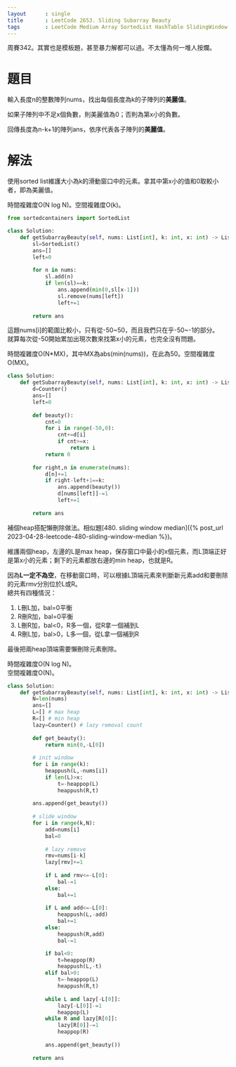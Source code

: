 ```yaml
--- 
layout      : single
title       : LeetCode 2653. Sliding Subarray Beauty
tags        : LeetCode Medium Array SortedList HashTable SlidingWindow TwoPointers Heap
---
```

周賽342。其實也是模板題，甚至暴力解都可以過。不太懂為何一堆人按爛。  

# 題目
輸入長度n的整數陣列nums，找出每個長度為k的子陣列的**美麗值**。  

如果子陣列中不足x個負數，則美麗值為0；否則為第x小的負數。  

回傳長度為n-k+1的陣列ans，依序代表各子陣列的**美麗值**。  

# 解法
使用sorted list維護大小為k的滑動窗口中的元素。拿其中第x小的值和0取較小者，即為美麗值。  

時間複雜度O(N log N)。空間複雜度O(k)。  

```python
from sortedcontainers import SortedList

class Solution:
    def getSubarrayBeauty(self, nums: List[int], k: int, x: int) -> List[int]:
        sl=SortedList()
        ans=[]
        left=0
        
        for n in nums:
            sl.add(n)
            if len(sl)==k:
                ans.append(min(0,sl[x-1]))
                sl.remove(nums[left])
                left+=1
                
        return ans
```

這題nums[i]的範圍比較小，只有從-50\~50，而且我們只在乎-50\~-1的部分。  
就算每次從-50開始累加出現次數來找第x小的元素，也完全沒有問題。  

時間複雜度O(N\*MX)，其中MX為abs(min(nums))，在此為50。空間複雜度O(MX)。  

```python
class Solution:
    def getSubarrayBeauty(self, nums: List[int], k: int, x: int) -> List[int]:
        d=Counter()
        ans=[]
        left=0
        
        def beauty():
            cnt=0
            for i in range(-50,0):
                cnt+=d[i]
                if cnt>=x:
                    return i
            return 0
                
        for right,n in enumerate(nums):
            d[n]+=1
            if right-left+1==k:
                ans.append(beauty())
                d[nums[left]]-=1
                left+=1
                
        return ans
```

補個heap搭配懶刪除做法。相似題[480. sliding window median]({% post_url 2023-04-28-leetcode-480-sliding-window-median %})。  

維護兩個heap，左邊的L是max heap，保存窗口中最小的x個元素，而L頂端正好是第x小的元素；剩下的元素都放右邊的min heap，也就是R。  

因為**L一定不為空**，在移動窗口時，可以根據L頂端元素來判斷新元素add和要刪除的元素rmv分別位於L或R。  
總共有四種情況：  
1. L刪L加，bal=0平衡  
2. R刪R加，bal=0平衡  
3. L刪R加，bal<0，R多一個，從R拿一個補到L  
4. R刪L加，bal>0，L多一個，從L拿一個補到R  

最後把兩heap頂端需要懶刪除元素刪除。  

時間複雜度O(N log N)。  
空間複雜度O(N)。  

```python
class Solution:
    def getSubarrayBeauty(self, nums: List[int], k: int, x: int) -> List[int]:
        N=len(nums)
        ans=[]
        L=[] # max heap
        R=[] # min heap
        lazy=Counter() # lazy removal count
        
        def get_beauty():
            return min(0,-L[0])
        
        # init window
        for i in range(k):
            heappush(L,-nums[i])
            if len(L)>x:
                t=-heappop(L)
                heappush(R,t)
                
        ans.append(get_beauty())
        
        # slide window
        for i in range(k,N):
            add=nums[i]
            bal=0
            
            # lazy remove
            rmv=nums[i-k]
            lazy[rmv]+=1
            
            if L and rmv<=-L[0]:
                bal-=1
            else:
                bal+=1
                
            if L and add<=-L[0]:
                heappush(L,-add)
                bal+=1
            else:
                heappush(R,add)
                bal-=1

            if bal<0:
                t=heappop(R)
                heappush(L,-t)
            elif bal>0:
                t=-heappop(L)
                heappush(R,t)
            
            while L and lazy[-L[0]]:
                lazy[-L[0]]-=1
                heappop(L)
            while R and lazy[R[0]]:
                lazy[R[0]]-=1
                heappop(R)
                
            ans.append(get_beauty())
            
        return ans
```